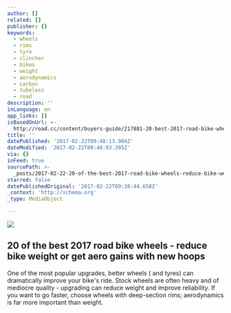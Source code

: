 ```yaml
---
author: []
related: []
publisher: {}
keywords:
  - wheels
  - rims
  - tyre
  - clincher
  - bikes
  - weight
  - aerodynamics
  - carbon
  - tubeless
  - road
description: ''
inLanguage: en
app_links: []
isBasedOnUrl: >-
  http://road.cc/content/buyers-guide/217881-20-best-2017-road-bike-wheels-%E2%80%94-reduce-bike-weight-or-get-aero-gains-new
title: ''
datePublished: '2017-02-22T09:48:13.904Z'
dateModified: '2017-02-22T09:48:03.395Z'
via: {}
inFeed: true
sourcePath: >-
  _posts/2017-02-22-20-of-the-best-2017-road-bike-wheels-reduce-bike-weight-or.md
starred: false
datePublishedOriginal: '2017-02-22T09:38:44.658Z'
_context: 'http://schema.org'
_type: MediaObject

---
```

![](https://the-grid-user-content.s3-us-west-2.amazonaws.com/ec971ecc-c157-4db4-9883-5795f4621567.jpg)

<article style=""><h1>20 of the best 2017 road bike wheels - reduce bike weight or get aero gains with new hoops</h1><p>One of the most popular upgrades, better wheels ( and tyres) can dramatically improve your bike's ride. Stock wheels are often heavy and of mediocre quality - upgrading can reduce weight and improve reliability. If you want to go faster, choose wheels with deep-section rims; aerodynamics is far more important than weight.</p></article>